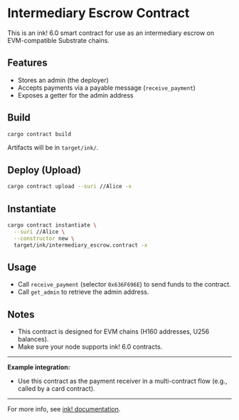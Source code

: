 # Intermediary Escrow Contract

This is an ink! 6.0 smart contract for use as an intermediary escrow on EVM-compatible Substrate chains.

## Features

- Stores an admin (the deployer)
- Accepts payments via a payable message (`receive_payment`)
- Exposes a getter for the admin address

## Build

```sh
cargo contract build
```

Artifacts will be in `target/ink/`.

## Deploy (Upload)

```sh
cargo contract upload --suri //Alice -x
```

## Instantiate

```sh
cargo contract instantiate \
  --suri //Alice \
  --constructor new \
  target/ink/intermediary_escrow.contract -x
```

## Usage

- Call `receive_payment` (selector `0x636F696E`) to send funds to the contract.
- Call `get_admin` to retrieve the admin address.

## Notes

- This contract is designed for EVM chains (H160 addresses, U256 balances).
- Make sure your node supports ink! 6.0 contracts.

---

**Example integration:**

- Use this contract as the payment receiver in a multi-contract flow (e.g., called by a card contract).

---

For more info, see [ink! documentation](https://use.ink/).
